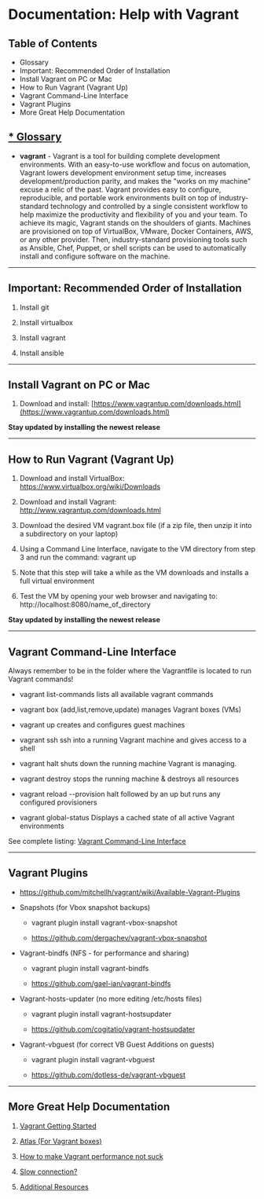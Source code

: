 # Documentation: Help with Vagrant

## Table of Contents

* Glossary
* Important: Recommended Order of Installation
* Install Vagrant on PC or Mac
* How to Run Vagrant (Vagrant Up)
* Vagrant Command-Line Interface
* Vagrant Plugins
* More Great Help Documentation

## [* Glossary](https://www.vagrantup.com/docs/)

* **vagrant** - Vagrant is a tool for building complete development environments. With an easy-to-use workflow and focus on automation, Vagrant lowers development environment setup time, increases development/production parity, and makes the "works on my machine" excuse a relic of the past. Vagrant provides easy to configure, reproducible, and portable work environments built on top of industry-standard technology and controlled by a single consistent workflow to help maximize the productivity and flexibility of you and your team. To achieve its magic, Vagrant stands on the shoulders of giants. Machines are provisioned on top of VirtualBox, VMware, Docker Containers, AWS, or any other provider. Then, industry-standard provisioning tools such as Ansible, Chef, Puppet, or shell scripts can be used to automatically install and configure software on the machine.

* * *


## Important: Recommended Order of Installation

1. Install git

2. Install virtualbox

3. Install vagrant

4. Install ansible

* * *


## Install Vagrant on PC or Mac

1. Download and install: [https://www.vagrantup.com/downloads.html](https://www.vagrantup.com/downloads.html) 

**Stay updated by installing the newest release**

* * *


## How to Run Vagrant (Vagrant Up)

1. Download and install VirtualBox: https://www.virtualbox.org/wiki/Downloads

2. Download and install Vagrant: http://www.vagrantup.com/downloads.html

3. Download the desired VM vagrant.box file (if a zip file, then unzip it into a subdirectory on your laptop)

4. Using a Command Line Interface, navigate to the VM directory from step 3 and run the command: vagrant up

5. Note that this step will take a while as the VM downloads and installs a full virtual environment

6. Test the VM by opening your web browser and navigating to: http://localhost:8080/name_of_directory

**Stay updated by installing the newest release**

* * *


## Vagrant Command-Line Interface

Always remember to be in the folder where the Vagrantfile is located to run Vagrant commands!

* vagrant list-commands	lists all available vagrant commands

* vagrant box			(add,list,remove,update) manages Vagrant boxes (VMs)

* vagrant up     		creates and configures guest machines

* vagrant ssh			ssh into a running Vagrant machine and gives access to a shell

* vagrant halt			shuts down the running machine Vagrant is managing.

* vagrant destroy		stops the running machine & destroys all resources 

* vagrant reload --provision  	halt followed by an up but runs any configured provisioners

* vagrant global-status		Displays a cached state of all active Vagrant environments

See complete listing: [Vagrant Command-Line Interface](https://www.vagrantup.com/docs/cli/)

* * *


## Vagrant Plugins

* https://github.com/mitchellh/vagrant/wiki/Available-Vagrant-Plugins

* Snapshots (for Vbox snapshot backups) 

    * vagrant plugin install vagrant-vbox-snapshot

    * https://github.com/dergachev/vagrant-vbox-snapshot

* Vagrant-bindfs (NFS - for performance and sharing)

    * vagrant plugin install vagrant-bindfs

    * https://github.com/gael-ian/vagrant-bindfs

* Vagrant-hosts-updater (no more editing /etc/hosts files)

    * vagrant plugin install vagrant-hostsupdater

    * https://github.com/cogitatio/vagrant-hostsupdater

* Vagrant-vbguest (for correct VB Guest Additions on guests)

    * vagrant plugin install vagrant-vbguest

    * https://github.com/dotless-de/vagrant-vbguest

* * *


## More Great Help Documentation

1. [Vagrant Getting Started](https://www.vagrantup.com/docs/getting-started/)

2. [Atlas (For Vagrant boxes)](https://atlas.hashicorp.com/)

3. [How to make Vagrant performance not suck](https://stefanwrobel.com/how-to-make-vagrant-performance-not-suck)

4. [Slow connection?](https://github.com/mitchellh/vagrant/issues/1807)

5. [Additional Resources](http://chromaticsites.com/blog/vagrant-overview-tips-and-resources)

